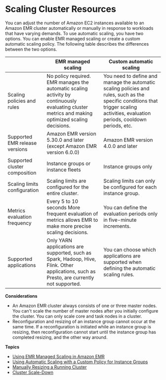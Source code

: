 # Scaling Cluster Resources<a name="emr-scale-on-demand"></a>

You can adjust the number of Amazon EC2 instances available to an Amazon EMR cluster automatically or manually in response to workloads that have varying demands\. To use automatic scaling, you have two options\. You can enable EMR managed scaling or create a custom automatic scaling policy\. The following table describes the differences between the two options\.


|  | EMR managed scaling | Custom automatic scaling | 
| --- | --- | --- | 
|  Scaling policies and rules  |  No policy required\. EMR manages the automatic scaling activity by continuously evaluating cluster metrics and making optimized scaling decisions\.   |  You need to define and manage the automatic scaling policies and rules, such as the specific conditions that trigger scaling activities, evaluation periods, cooldown periods, etc\.  | 
|  Supported EMR release versions  |  Amazon EMR version 5\.30\.0 and later \(except Amazon EMR version 6\.0\.0\)  |  Amazon EMR version 4\.0\.0 and later  | 
|  Supported cluster composition  | Instance groups or instance fleets |  Instance groups only  | 
| Scaling limits configuration |  Scaling limits are configured for the entire cluster\.  |  Scaling limits can only be configured for each instance group\.  | 
|  Metrics evaluation frequency   |  Every 5 to 10 seconds More frequent evaluation of metrics allows EMR to make more precise scaling decisions\.  |  You can define the evaluation periods only in five\-minute increments\.  | 
|  Supported applications  |  Only YARN applications are supported, such as Spark, Hadoop, Hive, Flink\. Other applications, such as Presto, are currently not supported\.  |  You can choose which applications are supported when defining the automatic scaling rules\.   | 

**Considerations**
+ An Amazon EMR cluster always consists of one or three master nodes\. You can't scale the number of master nodes after you initially configure the cluster\. You can only scale core and task nodes in a cluster\. 
+ Reconfiguration and resizing of an instance group cannot occur at the same time\. If a reconfiguration is initiated while an instance group is resizing, then reconfiguration cannot start until the instance group has completed resizing, and the other way around\.

**Topics**
+ [Using EMR Managed Scaling in Amazon EMR](emr-managed-scaling.md)
+ [Using Automatic Scaling with a Custom Policy for Instance Groups](emr-automatic-scaling.md)
+ [Manually Resizing a Running Cluster](emr-manage-resize.md)
+ [Cluster Scale\-Down](emr-scaledown-behavior.md)